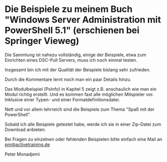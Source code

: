 # Die Beispiele zu meinem Buch "Windows Server Administration mit PowerShell 5.1" (erschienen bei Springer Vieweg)

Die Sammlung ist nahezu vollständig, einige der Beispiele, etwa zum Einrichten eines DSC-Pull Servers, muss ich noch einmal testen.

Insgesamt bin ich  mit der Qualität der Beispiele bislang sehr zufrieden.

Durch die Kommentare lernt noch man ein paar Details hinzu.

Das Modulbeispiel (PsInfo) in Kapitel 5 zeigt z.B. anschaulich wie man ein Modul richtig erstellt. Und es kommen fast alle möglichen Mitspieler vor. Inklusive einer Typen- und 
einer Formatdefinitionsdatei.

Nett und vor allem lehrreich sind die Beispiele zum Thema "Spaß mit der PowerShell".

Sobald ich alle Beispiele getestet habe, werde ich sie in einer Zip-Datei zum Download anbieten.

Bei Fragen zu einzelnen oder fehlenden Beispielen bitte einfach eine Mail an pm@activetraining.de

Peter Monadjemi
